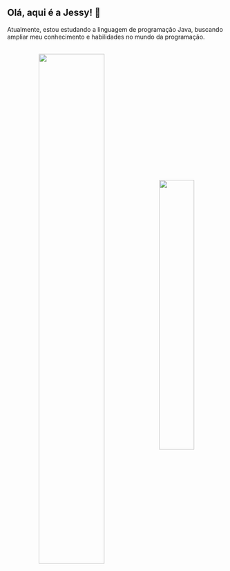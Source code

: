 ## Olá, aqui é a Jessy! 🌼

Atualmente, estou estudando a linguagem de programação Java, buscando ampliar meu conhecimento e habilidades no mundo da programação.

<div style="display: inline_block"><br>
<div  align="center" style="margin-bottom:100px">
<img width=55% align="center"  src="https://github-readme-streak-stats.herokuapp.com?user=rafaelalexandrino&theme=radical&mode=weekly" />
<img width=40% align="center" src="https://github-readme-stats-git-main-rafaelalexandrino.vercel.app/api/top-langs/?username=rafaelalexandrino&show_icons=true&theme=radical&layout=compact" />
 </div>
 
